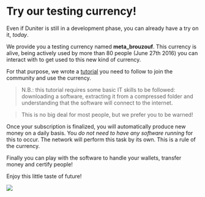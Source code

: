 # Try our testing currency!

Even if Duniter is still in a development phase, you can already have a try on it, *today*.

We provide you a testing currency named **meta_brouzouf**. This currency is alive, being actively used by more than 80 people (June 27th 2016) you can interact with to get used to this new kind of currency.

For that purpose, we wrote a [tutorial](http://forum.duniter.org/t/subscribing-to-meta-brouzouf-testing-currency/199) you need to follow to join the community and use the currency.

> N.B.: this tutorial requires some basic IT skills to be followed: downloading a software, extracting it from a compressed folder and understanding that the software will connect to the internet.

> This is no big deal for most people, but we prefer you to be warned!

Once your subscription is finalized, you will automatically produce new money on a daily basis. You *do not need to have any software running* for this to occur. The network will perform this task by its own. This is a rule of the currency.

Finally you can play with the software to handle your wallets, transfer money and certify people!

Enjoy this little taste of future!

![](/content/images/2015/08/Capture-du-2015-06-09-21-38-05-1.png) 
